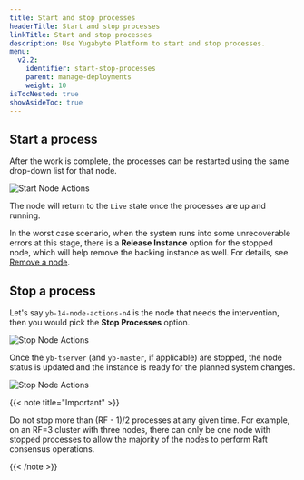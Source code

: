```yaml
---
title: Start and stop processes
headerTitle: Start and stop processes
linkTitle: Start and stop processes
description: Use Yugabyte Platform to start and stop processes.
menu:
  v2.2:
    identifier: start-stop-processes
    parent: manage-deployments
    weight: 10
isTocNested: true
showAsideToc: true
---
```


## Start a process

After the work is complete, the processes can be restarted using the same drop-down list for that node.

![Start Node Actions](/images/ee/node-actions-start.png)

The node will return to the `Live` state once the processes are up and running.

In the worst case scenario, when the system runs into some unrecoverable errors at this stage, there is a **Release Instance** option for the stopped node, which will help remove the backing instance as well. For details, see [Remove a node](../remove-nodes/).

## Stop a process

Let's say `yb-14-node-actions-n4` is the node that needs the intervention, then you would pick the **Stop Processes** option.

![Stop Node Actions](/images/ee/node-actions-stop.png)

Once the `yb-tserver` (and `yb-master`, if applicable) are stopped, the node status is updated and the instance is ready for the planned system changes.

![Stop Node Actions](/images/ee/node-actions-stopped.png)

{{< note title="Important" >}}

Do not stop more than (RF - 1)/2 processes at any given time. For example, on an RF=3 cluster with three nodes, there can only be one node with stopped processes to allow the majority of the nodes to perform Raft consensus operations.

{{< /note >}}
